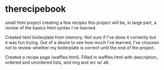 # therecipebook
small html project creating a few recipes
this project will be, in large part, a review of the basics html syntax i've learned.

Created html boilerplate from memory.
Not sure if I've done it correctly but it was fun trying. 
Out of a desire to see how much I've learned, I've choosen not to review whether my boilerplate is correct until the end of the project.

Created a recipe page (waffles.html).
Filled in waffles.html with description, ordered and unordered lists, and img and src w/ alt.

